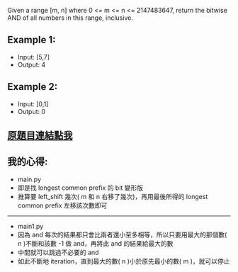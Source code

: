 Given a range [m, n] where 0 <= m <= n <= 2147483647, return the bitwise AND of all numbers in this range, inclusive.

## Example 1:

* Input: [5,7]
* Output: 4
## Example 2:

* Input: [0,1]
* Output: 0

## [原題目連結點我](https://leetcode.com/problems/bitwise-and-of-numbers-range/)
	
## 我的心得:
* main.py
* 即是找 longest common prefix 的 bit 變形版
* 推算要 left_shift 幾次( m 和 n 右移了幾次)，再用最後所得的 longest common prefix 左移該次數即可
------

* main1.py
* 因為 and 每次的結果都只會比兩者還小至多相等，所以只要用最大的那個數( n )不斷和該數 -1 做 and，再將此 and 的結果給最大的數
* 中間就可以跳過不必要的 and
* 如此不斷地 iteration，直到最大的數( n )小於原先最小的數( m )，就可以停止